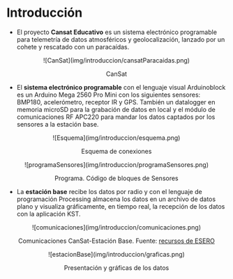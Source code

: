 # Introducción

* El proyecto **Cansat Educativo** es un sistema electrónico programable para telemetría de datos atmosféricos y geolocalización, lanzado por un cohete y rescatado con un paracaídas.

<center>
![CanSat](img/introduccion/cansatParacaidas.png)

CanSat
</center>

*  El **sistema electrónico programable** con el lenguaje visual Arduinoblock es un Arduino Mega 2560 Pro Mini con los siguientes sensores: BMP180, acelerómetro, receptor IR y GPS. También un datalogger en memoria microSD para la grabación de datos en local y el módulo de comunicaciones RF APC220 para mandar los datos captados por los sensores a la estación base.

<center>
![Esquema](img/introduccion/esquema.png)

Esquema de conexiones
</center>

<center>
![programaSensores](img/introduccion/programaSensores.png)

Programa. Código de bloques de Sensores
</center>

* La **estación base** recibe los datos por radio y  con el lenguaje de programación Processing almacena los datos en un archivo de datos plano y visualiza gráficamente, en tiempo real, la recepción de los datos con la aplicación KST.

<center>
![comunicaciones](img/introduccion/comunicaciones.png)

Comunicaciones CanSat-Estación Base.
Fuente: [recursos de ESERO](http://esero.es/wp-content/uploads/2019/10/T11_Radio_Communication.pdf)
</center>

<center>
![estacionBase](img/introduccion/graficas.png)

Presentación y gráficas de los datos
</center>
